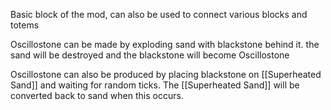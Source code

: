 Basic block of the mod, can also be used to connect various blocks and totems

Oscillostone can be made by exploding sand with blackstone behind it. the sand will be destroyed and the blackstone will become Oscillostone

Oscillostone can also be produced by placing blackstone on [[Superheated Sand]] and waiting for random ticks. The [[Superheated Sand]] will be converted back to sand when this occurs. 